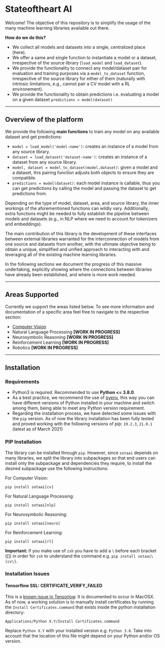 # Stateoftheart AI

Welcome! The objective of this repository is to simplify the usage of the many
machine learning libraries available out there.

**How do we do this?**

- We collect all models and datasets into a single, centralized place (here).
- We offer a same and single function to instantiate a model or a dataset,
  irrespective of the source library (`load_model` and `load_dataset`).
- We provide the functionality to connect any model/dataset pair for evaluation
  and training purposes via a `model_to_dataset` function, irrespective of the
  source library for either of them (naturally with intrinsic limitations, e.g.,
  cannot pair a CV model with a RL environement).
- We provide the functionality to obtain predictions i.e. evaluating a model on
  a given dataset `predictions = model(dataset)`

______________________________________________________________________

## Overview of the platform

We provide the following **main functions** to train any model on any
available dataset and get predictions:

- `model = load_model('model-name')`: creates an instance of a model from any source library.
- `dataset = load_dataset('dataset-name')`: creates an instance of a dataset from any source library.
- `model, dataset = model_to_dataset(model,dataset)`: given a model and a dataset, this pairing function
  adjusts both objects to ensure they are compatible.
- `predictions = model(dataset)`: each model instance is callable, thus you can get
  predictions by calling the model and passing the dataset to get predictions
  from.

Depending on the type of model, dataset, area, and source library, the inner
workings of the aforementioned functions can wildly vary. Additionally, extra
functions might be needed to fully establish the pipeline between models and
datasets (e.g., in NLP where we need to account for tokenizers and embeddings).

The main contribution of this library is the development of these interfaces
between external libraries warranted for the interconnection of models from one
source and datasets from another, with the ultimate objective being to obtain a
unique, simplified and unified approach to interacting with and leveraging all
of the existing machine learning libraries.

In the following sections we document the progress of this massive undertaking,
explicitly showing where the connections between libraries have already been
established, and where is more work needed.

______________________________________________________________________

## Areas Supported

Currently we support the areas listed below. To see more information and
documentation of a specific area feel free to navigate to the respective section:

- [Computer Vision](https://github.com/stateoftheartai/sotaai-beta/blob/master/docs/sotaai/cv/README.md)
- Natural Language Processing **\[WORK IN PROGRESS\]**
- Neurosymbolic Reasoning **\[WORK IN PROGRESS\]**
- Reinforcement Learning **\[WORK IN PROGRESS\]**
- Robotics **\[WORK IN PROGRESS\]**

______________________________________________________________________

## Installation

### Requirements

- Python3 is required. Recommended to use **Python \<= 3.8.0**.
- As a best practice, we recommend the use of
  [pyenv](https://github.com/pyenv/pyenv), this way you can have different
  versions of Python installed in your machine and switch among them, being able
  to meet any Python version requirement.
- Regarding the installation process, we have detected some issues with
  the `pip` version. As of now the library installation has been fully tested
  and proved working with the following versions of pip: `19.2.3`, `21.0.1`
  (latest as of March 2021)

### PIP Installation

The library can be installed through `pip`. However, since `sotaai` depends on many
libraries, we split the library into subpackages so that end users can install
only the subpackage and dependencies they require, to install the desired
subpackage use the following instructions:

For Computer Vision:

```
pip install sotaai[cv]
```

For Natural Language Processing:

```
pip install sotaai[nlp]
```

For Neurosymbolic Reasoning:

```
pip install sotaai[neuro]
```

For Reinforcement Learning:

```
pip install sotaai[rl]
```

**Important:** if you make use of `zsh` you have to add a `\` before each bracket (\[\])
in order for `zsh` to understand the command e.g. `pip install sotaai\[cv\]`.

### Installation Issues

#### Tensorflow SSL: CERTIFICATE\_VERIFY\_FAILED

This is a [known issue in Tensorlow](https://github.com/tensorflow/models/issues/5871).
It is documented to occur in MacOSX. As of now, a working solution is to manually install
certificates by running the `Install Certificates.command` that exists inside the python
installation directory:

```
Applications/Python X.Y/Install Certificates.command
```

Replace `Python X.Y` with your installed version e.g. `Python 3.8`. Take into
account that the location of this file might depend on your Python and/or OS version.
